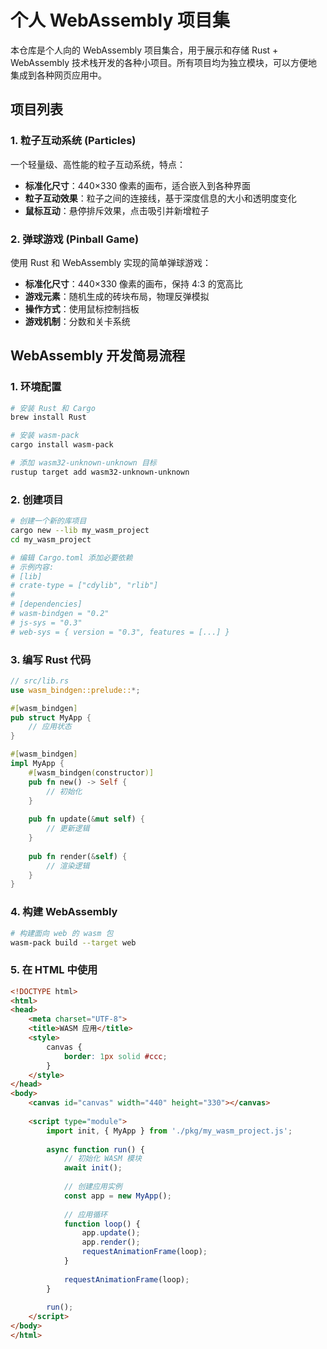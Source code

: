 # 个人 WebAssembly 项目集

本仓库是个人向的 WebAssembly 项目集合，用于展示和存储 Rust + WebAssembly 技术栈开发的各种小项目。所有项目均为独立模块，可以方便地集成到各种网页应用中。

## 项目列表

### 1. 粒子互动系统 (Particles)

一个轻量级、高性能的粒子互动系统，特点：

- **标准化尺寸**：440×330 像素的画布，适合嵌入到各种界面
- **粒子互动效果**：粒子之间的连接线，基于深度信息的大小和透明度变化
- **鼠标互动**：悬停排斥效果，点击吸引并新增粒子

### 2. 弹球游戏 (Pinball Game)

使用 Rust 和 WebAssembly 实现的简单弹球游戏：

- **标准化尺寸**：440×330 像素的画布，保持 4:3 的宽高比
- **游戏元素**：随机生成的砖块布局，物理反弹模拟
- **操作方式**：使用鼠标控制挡板
- **游戏机制**：分数和关卡系统

## WebAssembly 开发简易流程

### 1. 环境配置

```bash
# 安装 Rust 和 Cargo
brew install Rust

# 安装 wasm-pack
cargo install wasm-pack

# 添加 wasm32-unknown-unknown 目标
rustup target add wasm32-unknown-unknown
```

### 2. 创建项目

```bash
# 创建一个新的库项目
cargo new --lib my_wasm_project
cd my_wasm_project

# 编辑 Cargo.toml 添加必要依赖
# 示例内容:
# [lib]
# crate-type = ["cdylib", "rlib"]
# 
# [dependencies]
# wasm-bindgen = "0.2"
# js-sys = "0.3"
# web-sys = { version = "0.3", features = [...] }
```

### 3. 编写 Rust 代码

```rust
// src/lib.rs
use wasm_bindgen::prelude::*;

#[wasm_bindgen]
pub struct MyApp {
    // 应用状态
}

#[wasm_bindgen]
impl MyApp {
    #[wasm_bindgen(constructor)]
    pub fn new() -> Self {
        // 初始化
    }
    
    pub fn update(&mut self) {
        // 更新逻辑
    }
    
    pub fn render(&self) {
        // 渲染逻辑
    }
}
```

### 4. 构建 WebAssembly

```bash
# 构建面向 web 的 wasm 包
wasm-pack build --target web
```

### 5. 在 HTML 中使用

```html
<!DOCTYPE html>
<html>
<head>
    <meta charset="UTF-8">
    <title>WASM 应用</title>
    <style>
        canvas {
            border: 1px solid #ccc;
        }
    </style>
</head>
<body>
    <canvas id="canvas" width="440" height="330"></canvas>
    
    <script type="module">
        import init, { MyApp } from './pkg/my_wasm_project.js';
        
        async function run() {
            // 初始化 WASM 模块
            await init();
            
            // 创建应用实例
            const app = new MyApp();
            
            // 应用循环
            function loop() {
                app.update();
                app.render();
                requestAnimationFrame(loop);
            }
            
            requestAnimationFrame(loop);
        }
        
        run();
    </script>
</body>
</html>
```